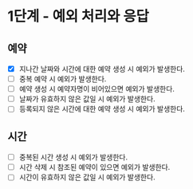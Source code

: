 # 1단계 - 예외 처리와 응답
## 예약
- [x] 지나간 날짜와 시간에 대한 예약 생성 시 예외가 발생한다.
- [ ] 중복 예약 시 예외가 발생한다.
- [ ] 예약 생성 시 예약자명이 비어있으면 예외가 발생한다.
- [ ] 날짜가 유효하지 않은 값일 시 예외가 발생한다.
- [ ] 등록되지 않은 시간에 대한 예약 생성 시 예외가 발생한다.

## 시간
- [ ] 중복된 시간 생성 시 예외가 발생한다.
- [ ] 시간 삭제 시 참조된 예약이 있으면 예외가 발생한다.
- [ ] 시간이 유효하지 않은 값일 시 예외가 발생한다.
